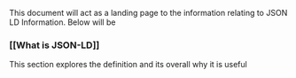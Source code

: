 This document will act as a landing page to the information relating to JSON LD Information. Below will be 

### [[What is JSON-LD]]
This section explores the definition and its overall  why it is useful